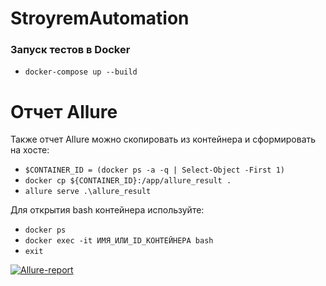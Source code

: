 # StroyremAutomation

### Запуск тестов в Docker
- ```docker-compose up --build```

# Отчет Allure
Также отчет Allure можно скопировать из контейнера и сформировать на хосте: 
- `````$CONTAINER_ID = (docker ps -a -q | Select-Object -First 1)`````
- ```docker cp ${CONTAINER_ID}:/app/allure_result .```
- ```allure serve .\allure_result  ```

Для открытия bash контейнера используйте:
- ```docker ps```
- ```docker exec -it ИМЯ_ИЛИ_ID_КОНТЕЙНЕРА bash ```
- ```exit```

[![Allure-report](https://img.shields.io/badge/Allure%20Report-deployed-green)](https://nat754.github.io/StroyremAutomation/)

